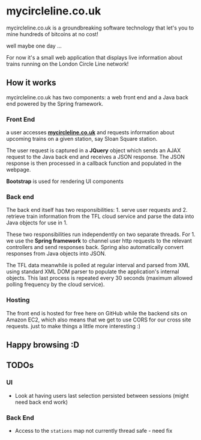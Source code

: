 # mycircleline.co.uk

mycircleline.co.uk is a groundbreaking software technology that let's you to mine hundreds of bitcoins at no cost!

well maybe one day ...

For now it's a small web application that displays live information about trains running on the London Circle Line network!


## How it works
mycircleline.co.uk has two components: a web front end and a Java back end powered by the Spring framework.

### Front End
a user accesses **[mycircleline.co.uk](http://mycircleline.co.uk)** and requests information about upcoming trains on a given station, say Sloan Square station.

The user request is captured in a **JQuery** object which sends an AJAX request to the Java back end and receives a JSON response.  The JSON response is then processed in a callback function and populated in the webpage.

**Bootstrap** is used for rendering UI components

### Back end
The back end itself has two responsibilities: 
      1. serve user requests and 
      2. retrieve train information from the TFL cloud service and parse the data into Java objects for use in 1.

These two responsibilities run independently on two separate threads.  For 1. we use the **Spring framework** to channel user http requests to the relevant controllers and send responses back.  Spring also automatically convert responses from Java objects into JSON.

The TFL data meanwhile is polled at regular interval and parsed from XML using standard XML DOM parser to populate the application's internal objects.  This last process is repeated every 30 seconds (maximum allowed polling frequency by the cloud service).

### Hosting
The front end is hosted for free here on GitHub while the backend sits on Amazon EC2, which also means that we get to use CORS for our cross site requests. just to make things a little more interesting :)


## Happy browsing :D



## TODOs

### UI
* Look at having users last selection persisted between sessions (might need back end work)



### Back End
* Access to the `stations` map not currently thread safe - need fix